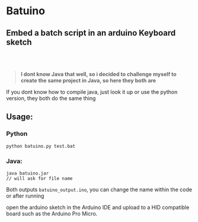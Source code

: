 # Batuino

## Embed a batch script in an arduino Keyboard sketch
<br>
<br>

> **I dont know Java that well, so i decided to challenge myself to create the same project in Java, so here they both are**


If you dont know how to compile java, just look it up or use the python version, they both do the same thing

## Usage:

### Python
```console
python batuino.py test.bat
```

### Java:
```console
java batuino.jar
// will ask for file name
```

Both outputs `batuino_output.ino`, you can change the name within the code or after running

open the arduino sketch in the Arduino IDE and upload to a HID compatible board such as the Arduino Pro Micro.